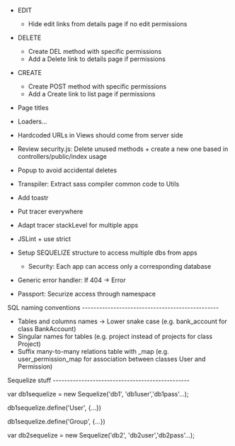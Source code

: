 - EDIT
	- Hide edit links from details page if no edit permissions
- DELETE
	+ Create DEL method with specific permissions
	- Add a Delete link to details page if permissions
- CREATE
	- Create POST method with specific permissions
	- Add a Create link to list page if permissions

- Page titles
- Loaders...
- Hardcoded URLs in Views should come from server side
- Review security.js: Delete unused methods + create a new one based in controllers/public/index usage
- Popup to avoid accidental deletes
- Transpiler: Extract sass compiler common code to Utils
- Add toastr
- Put tracer everywhere
- Adapt tracer stackLevel for multiple apps
- JSLint + use strict
- Setup SEQUELIZE structure to access multiple dbs from apps
	- Security: Each app can access only a corresponding database
- Generic error handler: If 404 -> Error
- Passport: Securize access through namespace

SQL naming conventions ------------------------------------------------

- Tables and columns names -> Lower snake case (e.g. bank_account for class BankAccount)
- Singular names for tables (e.g. project instead of projects for class Project)
- Suffix many-to-many relations table with _map (e.g. user_permission_map for association between classes User and Permission)

Sequelize stuff ------------------------------------------------

var db1sequelize = new Sequelize('db1', 'db1user','db1pass'...);

db1sequelize.define('User', {...})

db1sequelize.define('Group', {...})

var db2sequelize = new Sequelize('db2', 'db2user','db2pass'...);
